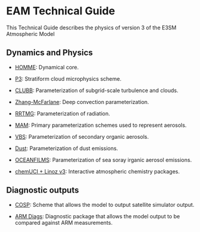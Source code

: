 # EAM Technical Guide

This Technical Guide describes the physics of version 3 of the E3SM Atmospheric Model

## Dynamics and Physics

- [HOMME](homme.md): Dynamical core.

- [P3](p3.md): Stratiform cloud microphysics scheme.

- [CLUBB](clubb.md): Parameterization of subgrid-scale turbulence and clouds.

- [Zhang-McFarlane](zm.md): Deep convection parameterization.

- [RRTMG](rrtmg.md): Parameterization of radiation.

- [MAM](mam.md): Primary parameterization schemes used to represent aerosols.

- [VBS](vbs.md): Parameterization of secondary organic aerosols.

- [Dust](dust.md): Parameterization of dust emissions.

- [OCEANFILMS](oceanfilms.md): Parameterization of sea soray irganic aerosol emissions.

- [chemUCI + Linoz v3](chemUCIlinozv3.md): Interactive atmospheric chemistry packages.

## Diagnostic outputs

- [COSP](cosp.md): Scheme that allows the model to output satellite simulator output.

- [ARM Diags](armdiags.md): Diagnostic package that allows the model output to be compared against ARM measurements.

